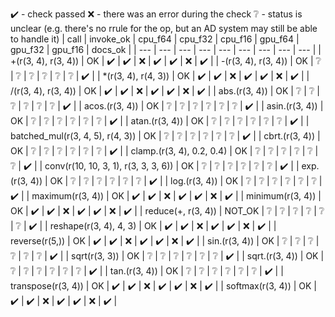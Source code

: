 :heavy_check_mark: - check passed
:x: - there was an error during the check
:grey_question: - status is unclear (e.g. there's no rrule for the op, but an AD system may still be able to handle it)
| call | invoke_ok | cpu_f64 | cpu_f32 | cpu_f16 | gpu_f64 | gpu_f32 | gpu_f16 | docs_ok |
| --- | --- | --- | --- | --- | --- | --- | --- | --- |
| +(r(3, 4), r(3, 4)) | OK | :heavy_check_mark: | :heavy_check_mark: | :x: | :heavy_check_mark: | :heavy_check_mark: | :x: | :heavy_check_mark: |
| -(r(3, 4), r(3, 4)) | OK | :grey_question: | :grey_question: | :grey_question: | :grey_question: | :grey_question: | :grey_question: | :heavy_check_mark: |
| *(r(3, 4), r(4, 3)) | OK | :heavy_check_mark: | :heavy_check_mark: | :x: | :heavy_check_mark: | :heavy_check_mark: | :x: | :heavy_check_mark: |
| /(r(3, 4), r(3, 4)) | OK | :heavy_check_mark: | :heavy_check_mark: | :x: | :heavy_check_mark: | :heavy_check_mark: | :x: | :heavy_check_mark: |
| abs.(r(3, 4)) | OK | :grey_question: | :grey_question: | :grey_question: | :grey_question: | :grey_question: | :grey_question: | :heavy_check_mark: |
| acos.(r(3, 4)) | OK | :grey_question: | :grey_question: | :grey_question: | :grey_question: | :grey_question: | :grey_question: | :heavy_check_mark: |
| asin.(r(3, 4)) | OK | :grey_question: | :grey_question: | :grey_question: | :grey_question: | :grey_question: | :grey_question: | :heavy_check_mark: |
| atan.(r(3, 4)) | OK | :grey_question: | :grey_question: | :grey_question: | :grey_question: | :grey_question: | :grey_question: | :heavy_check_mark: |
| batched_mul(r(3, 4, 5), r(4, 3)) | OK | :grey_question: | :grey_question: | :grey_question: | :grey_question: | :grey_question: | :grey_question: | :heavy_check_mark: |
| cbrt.(r(3, 4)) | OK | :grey_question: | :grey_question: | :grey_question: | :grey_question: | :grey_question: | :grey_question: | :heavy_check_mark: |
| clamp.(r(3, 4), 0.2, 0.4) | OK | :grey_question: | :grey_question: | :grey_question: | :grey_question: | :grey_question: | :grey_question: | :heavy_check_mark: |
| conv(r(10, 10, 3, 1), r(3, 3, 3, 6)) | OK | :grey_question: | :grey_question: | :grey_question: | :grey_question: | :grey_question: | :grey_question: | :heavy_check_mark: |
| exp.(r(3, 4)) | OK | :grey_question: | :grey_question: | :grey_question: | :grey_question: | :grey_question: | :grey_question: | :heavy_check_mark: |
| log.(r(3, 4)) | OK | :grey_question: | :grey_question: | :grey_question: | :grey_question: | :grey_question: | :grey_question: | :heavy_check_mark: |
| maximum(r(3, 4)) | OK | :heavy_check_mark: | :heavy_check_mark: | :x: | :heavy_check_mark: | :heavy_check_mark: | :x: | :heavy_check_mark: |
| minimum(r(3, 4)) | OK | :heavy_check_mark: | :heavy_check_mark: | :x: | :heavy_check_mark: | :heavy_check_mark: | :x: | :heavy_check_mark: |
| reduce(+, r(3, 4)) | NOT_OK | :grey_question: | :grey_question: | :grey_question: | :grey_question: | :grey_question: | :grey_question: | :heavy_check_mark: |
| reshape(r(3, 4), 4, 3) | OK | :heavy_check_mark: | :heavy_check_mark: | :x: | :heavy_check_mark: | :heavy_check_mark: | :x: | :heavy_check_mark: |
| reverse(r(5,)) | OK | :heavy_check_mark: | :heavy_check_mark: | :x: | :heavy_check_mark: | :heavy_check_mark: | :x: | :heavy_check_mark: |
| sin.(r(3, 4)) | OK | :grey_question: | :grey_question: | :grey_question: | :grey_question: | :grey_question: | :grey_question: | :heavy_check_mark: |
| sqrt(r(3, 3)) | OK | :grey_question: | :grey_question: | :grey_question: | :grey_question: | :grey_question: | :grey_question: | :heavy_check_mark: |
| sqrt.(r(3, 4)) | OK | :grey_question: | :grey_question: | :grey_question: | :grey_question: | :grey_question: | :grey_question: | :heavy_check_mark: |
| tan.(r(3, 4)) | OK | :grey_question: | :grey_question: | :grey_question: | :grey_question: | :grey_question: | :grey_question: | :heavy_check_mark: |
| transpose(r(3, 4)) | OK | :heavy_check_mark: | :heavy_check_mark: | :x: | :heavy_check_mark: | :heavy_check_mark: | :x: | :heavy_check_mark: |
| softmax(r(3, 4)) | OK | :heavy_check_mark: | :heavy_check_mark: | :x: | :heavy_check_mark: | :heavy_check_mark: | :x: | :heavy_check_mark: |
